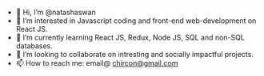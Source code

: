 - 👋 Hi, I’m @natashaswan
- 👀 I’m interested in Javascript coding and front-end web-development on React JS.
- 🌱 I’m currently learning React JS, Redux, Node JS, SQL and non-SQL databases.
- 💞️ I’m looking to collaborate on intresting and socially impactful projects.
- 📫 How to reach me: email@   chircon@gmail.com

<!---
natashaswan/natashaswan is a ✨ special ✨ repository because its `README.md` (this file) appears on your GitHub profile.
You can click the Preview link to take a look at your changes.
--->
